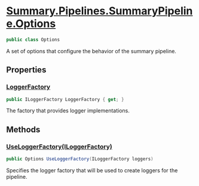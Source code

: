 # [Summary.Pipelines.SummaryPipeline.Options](../src/Core/Pipelines/SummaryPipeline.cs#L21)
```cs
public class Options
```

A set of options that configure the behavior of the summary pipeline.

## Properties
### [LoggerFactory](../src/Core/Pipelines/SummaryPipeline.cs#L28)
```cs
public ILoggerFactory LoggerFactory { get; }
```

The factory that provides logger implementations.

## Methods
### [UseLoggerFactory(ILoggerFactory)](../src/Core/Pipelines/SummaryPipeline.cs#L33)
```cs
public Options UseLoggerFactory(ILoggerFactory loggers)
```

Specifies the logger factory that will be used to create loggers for the pipeline.

